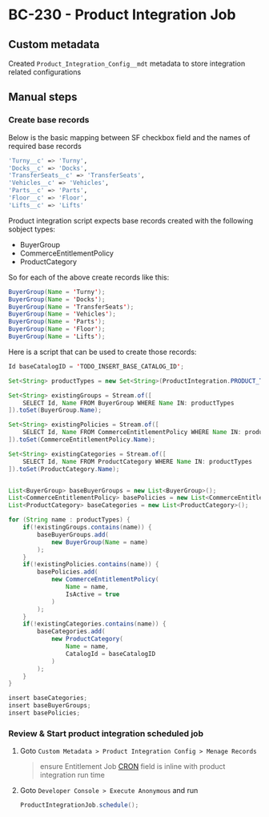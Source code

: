 # BC-230 - Product Integration Job

## Custom metadata
Created `Product_Integration_Config__mdt` metadata to store integration related configurations

## Manual steps

### Create base records

Below is the basic mapping between SF checkbox field and the names of required base records
```bash
'Turny__c' => 'Turny',
'Docks__c' => 'Docks',
'TransferSeats__c' => 'TransferSeats',
'Vehicles__c' => 'Vehicles',
'Parts__c' => 'Parts',
'Floor__c' => 'Floor',
'Lifts__c' => 'Lifts'
```

Product integration script expects base records created with the following sobject types:

- BuyerGroup
- CommerceEntitlementPolicy
- ProductCategory

So for each of the above create records like this:
```java
BuyerGroup(Name = 'Turny');
BuyerGroup(Name = 'Docks');
BuyerGroup(Name = 'TransferSeats');
BuyerGroup(Name = 'Vehicles');
BuyerGroup(Name = 'Parts');
BuyerGroup(Name = 'Floor');
BuyerGroup(Name = 'Lifts');
```

Here is a script that can be used to create those records:
```java
Id baseCatalogID = 'TODO_INSERT_BASE_CATALOG_ID';

Set<String> productTypes = new Set<String>(ProductIntegration.PRODUCT_TYPE_BY_CHECKBOX_FIELD.values());

Set<String> existingGroups = Stream.of([
	SELECT Id, Name FROM BuyerGroup WHERE Name IN: productTypes
]).toSet(BuyerGroup.Name);

Set<String> existingPolicies = Stream.of([
	SELECT Id, Name FROM CommerceEntitlementPolicy WHERE Name IN: productTypes
]).toSet(CommerceEntitlementPolicy.Name);

Set<String> existingCategories = Stream.of([
	SELECT Id, Name FROM ProductCategory WHERE Name IN: productTypes
]).toSet(ProductCategory.Name);


List<BuyerGroup> baseBuyerGroups = new List<BuyerGroup>();
List<CommerceEntitlementPolicy> basePolicies = new List<CommerceEntitlementPolicy>();
List<ProductCategory> baseCategories = new List<ProductCategory>();

for (String name : productTypes) {
	if(!existingGroups.contains(name)) {
		baseBuyerGroups.add(
			new BuyerGroup(Name = name)
		);
	}
	if(!existingPolicies.contains(name)) {
		basePolicies.add(
			new CommerceEntitlementPolicy(
				Name = name,
				IsActive = true
			)
		);
	}
	if(!existingCategories.contains(name)) {
		baseCategories.add(
			new ProductCategory(
				Name = name,
				CatalogId = baseCatalogID
			)
		);
	}
}

insert baseCategories;
insert baseBuyerGroups;
insert basePolicies;
```

### Review & Start product integration scheduled job 
1. Goto `Custom Metadata > Product Integration Config > Menage Records`
    > ensure Entitlement Job [CRON](https://developer.salesforce.com/docs/atlas.en-us.apexcode.meta/apexcode/apex_scheduler.htm) 
    field is inline with product integration run time
   
1. Goto `Developer Console > Execute Anonymous` and run
    ```java
    ProductIntegrationJob.schedule();
    ```
